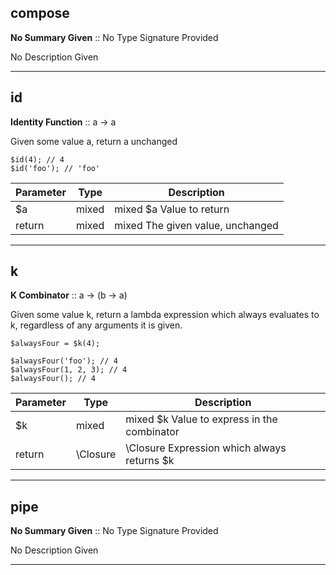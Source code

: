 
## compose

__No Summary Given__ :: No Type Signature Provided



No Description Given



---

## id

__Identity Function__ :: a -> a



Given some value a, return a unchanged

```
$id(4); // 4
$id('foo'); // 'foo'
```

Parameter | Type | Description
-|-|-
$a | mixed | mixed $a Value to return
return | mixed | mixed    The given value, unchanged


---

## k

__K Combinator__ :: a -> (b -> a)



Given some value k, return a lambda expression which always evaluates to k, regardless
of any arguments it is given.

```
$alwaysFour = $k(4);

$alwaysFour('foo'); // 4
$alwaysFour(1, 2, 3); // 4
$alwaysFour(); // 4
```

Parameter | Type | Description
-|-|-
$k | mixed | mixed    $k Value to express in the combinator
return | \Closure | \Closure    Expression which always returns $k


---

## pipe

__No Summary Given__ :: No Type Signature Provided



No Description Given



---
